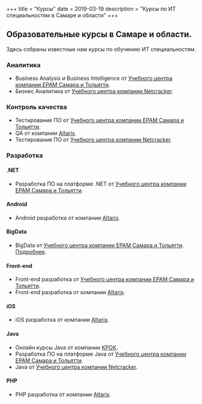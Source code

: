 +++
title = "Курсы"
date = 2019-03-19
description = "Курсы по ИТ специальностям в Самаре и области"
+++

## Образовательные курсы в Самаре и области.

Здесь собраны известные нам курсы по обучению ИТ специальностям.

### Аналитика

- Business Analysis и Business Intelligence от [Учебного центра компании EPAM Самара и Тольятти](https://vk.com/kursy_epam).
- Бизнес Аналитика от [Учебного центра компании Netcracker](http://sam.edu-netcracker.com/).

### Контроль качества

- Тестирование ПО от [Учебного центра компании EPAM Самара и Тольятти](https://vk.com/kursy_epam).
- QA от компании [Altarix](https://vk.com/topic-133347691_38775963).
- Тестирование ПО от [Учебного центра компании Netcracker](http://sam.edu-netcracker.com/).


### Разработка

#### .NET

- Разработка ПО на платформе .NET от [Учебного центра компании EPAM Самара и Тольятти](https://vk.com/kursy_epam).

#### Android

- Android разработка от компании [Altarix](https://vk.com/topic-133347691_38775963).

#### BigData

- BigData от [Учебного центра компании EPAM Самара и Тольятти](https://vk.com/kursy_epam). [Подробнее](epa.ms/bigdata-training-tlt).

#### Front-end

- Front-end разработка от [Учебного центра компании EPAM Самара и Тольятти](https://vk.com/kursy_epam).
- Front-end разработка от компании [Altarix](https://vk.com/topic-133347691_38775963).

#### iOS

- iOS разработка от компании [Altarix](https://vk.com/topic-133347691_38775963).


#### Java

- Онлайн курсы Java от компании [КРОК](https://www.croc.ru/javaschool/).
- Разработка ПО на платформе Java от [Учебного центра компании EPAM Самара и Тольятти](https://vk.com/kursy_epam).
- Java от [Учебного центра компании Netcracker](http://sam.edu-netcracker.com/).

#### PHP

- PHP разработка от компании [Altarix](https://vk.com/topic-133347691_38775963).

